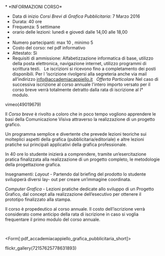<div id='aside'>
* *INFORMAZIONI CORSO*
&nbsp;

* Data di inizio *Corsi Brevi di Grafica Pubblicitaria*:  7 Marzo 2016
&nbsp;
* Durata: 40 ore
* Frequenza: 5 settimane
* orario delle lezioni: lunedì e giovedi dalle 14,00 alle 18,00
* 
* Numero partecipanti: max 10 , minimo 5 
* Costo del corso: nel pdf informativo
* Attestato: Sì
* Requisiti di ammissione: Alfabetizzazione informatica di base, utilizzo della posta elettronica, navigazione internet, utilizzo programmi di scrittura testi.
&nbsp;
Le iscrizioni si ricevono fino a completamento dei posti disponibili.
Per l ‘iscrizione rivolgersi alla segreteria anche via mail all’indirizzo info@accademiacappiello.it
&nbsp;
*Offerta Particolare*
Nel caso di successiva iscrizione al corso annuale l'intero importo versato per il corso breve verrà totalmente detratto dalla rata di iscrizione al I° modulo.


</div>

vimeo(49019679)



Il *Corso breve* è rivolto a coloro che in poco tempo vogliono apprendere le basi della Comunicazione Visiva attraverso la realizzazione di un progetto grafico.

Un programma semplice e divertente che prevede lezioni teoriche sui molteplici aspetti della grafica (pubblicitaria/editoriale) e altre lezioni pratiche sui principali applicativi della grafica professionale.

In 40 ore lo studente inizierà a comprendere, tramite un’esercitazione pratica finalizzata alla realizzazione di un progetto completo, le metodologie della progettazione grafica.

Insegnamenti: 
*Layout* - Partendo dal briefing del prodotto lo studente svilupperà diversi lay- out per creare un’immagine coordinata.

*Computer Grafica* - Lezioni pratiche dedicate allo sviluppo di un Progetto Grafico, dal concept alla realizzazione dell’esecutivo per ottenere il prototipo finalizzato alla stampa.

Il corso è propedeutico al corso annuale. Il costo dell’iscrizione verrà considerato come anticipo della rata di iscrizione in caso si voglia frequentare il primo modulo del corso annuale.

&nbsp;

<Form[:pdf_accademiacappiello_grafica_pubblicitaria_short]>

flickr_gallery(72157625778631893)